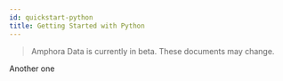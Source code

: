 ```yaml
---
id: quickstart-python
title: Getting Started with Python
---
```


> Amphora Data is currently in beta. These documents may change.

Another one
